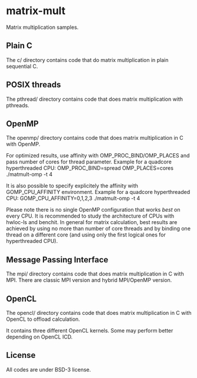# matrix-mult
Matrix multiplication samples.

## Plain C

The c/ directory contains code that do matrix multiplication in plain
sequential C.

## POSIX threads

The pthread/ directory contains code that does matrix multiplication with
pthreads.

## OpenMP

The openmp/ directory contains code that does matrix multiplication in C with
OpenMP.

For optimized results, use affinity with OMP_PROC_BIND/OMP_PLACES and pass
number of cores for thread parameter.
Example for a quadcore hyperthreaded CPU:
OMP_PROC_BIND=spread OMP_PLACES=cores ./matmult-omp -t 4

It is also possible to specify explicitely the affinity with GOMP_CPU_AFFINITY
environment.
Example for a quadcore hyperthreaded CPU:
GOMP_CPU_AFFINITY=0,1,2,3 ./matmult-omp -t 4

Please note there is no single OpenMP configuration that works _best_ on every
CPU. It is recommended to study the architecture of CPUs with hwloc-ls and benchit.
In general for matrix calculation, best results are achieved by using no more
than number of core threads and by binding one thread on a different core (and
using only the first logical ones for hyperthreaded CPU).

## Message Passing Interface

The mpi/ directory contains code that does matrix multiplication in C with
MPI. There are classic MPI version and hybrid MPI/OpenMP version.

## OpenCL

The opencl/ directory contains code that does matrix multiplication in C with
OpenCL to offload calculation.

It contains three different OpenCL kernels. Some may perform better depending on
OpenCL ICD.

## License

All codes are under BSD-3 license.

